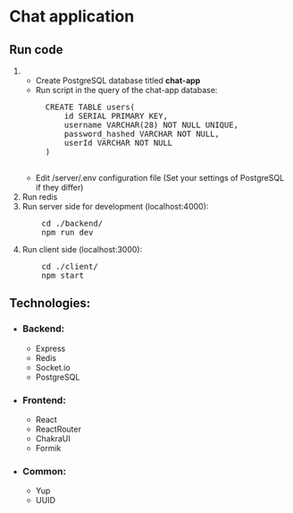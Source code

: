 <h1>Chat application</h1>
<h2>Run code</h2>
<ol>
  <li>
    <ul>
      <li>Create PostgreSQL database titled <strong>chat-app</strong>
        <li>Run script in the query of the chat-app database: 
        <pre>
  CREATE TABLE users(
	  id SERIAL PRIMARY KEY,
	  username VARCHAR(28) NOT NULL UNIQUE,
	  password_hashed VARCHAR NOT NULL,
	  userId VARCHAR NOT NULL
  )
        </pre>
        </li>
      <li>Edit /server/.env configuration file (Set your settings of PostgreSQL if they differ)</li>
    </ul>
  </li>
  <li>Run redis</li>
  <li>Run server side for development (localhost:4000):
  <pre>
    cd ./backend/ 
    npm run dev</pre>
  </li>
  <li>Run client side (localhost:3000):
  <pre>
    cd ./client/
    npm start</pre>
  </li>
</ol>
<h2>Technologies:</h2>
<ul>
  <li><h3>Backend:</h3>
  <ul>
    <li>Express</li>
    <li>Redis</li>
    <li>Socket.io</li>
    <li>PostgreSQL</li>
  </ul>
  </li>
  <li><h3>Frontend:</h3>
  <ul>
    <li>React</li>
    <li>ReactRouter</li>
    <li>ChakraUI</li>
    <li>Formik</li>
  </ul>
  </li>
  <li>
    <h3>Common:</h3>
    <ul>
      <li>Yup</li>
      <li>UUID</li>
    </ul>
  </li>
</ul>
